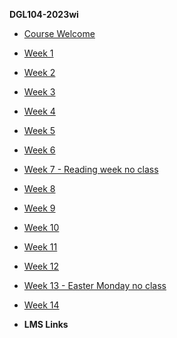 **DGL104-2023wi**

- [Course Welcome](dgl104-2024wi/course-welcome)
- [Week 1](dgl104-2024wi/week-01)
- [Week 2](dgl104-2024wi/week-02)
- [Week 3](dgl104-2024wi/week-03)
- [Week 4](dgl104-2024wi/week-04)
- [Week 5](dgl104-2024wi/week-05)
- [Week 6](dgl104-2024wi/week-06)
- [Week 7 - Reading week no class](dgl104-2024wi/week-07)
- [Week 8](dgl104-2024wi/week-08)
- [Week 9](dgl104-2024wi/week-09)
- [Week 10](dgl104-2024wi/week-10)
- [Week 11](dgl104-2024wi/week-11)
- [Week 12](dgl104-2024wi/week-12)
- [Week 13 - Easter Monday no class](dgl104-2024wi/week-13)
- [Week 14](dgl104-2024wi/week-14)

- **LMS Links**
<!-- - [![Calendar Icon](https://icongr.am/fontawesome/calendar.svg?size=16&color=808080) Calendar]() -->
<!-- - [![Assignments Icon](https://icongr.am/fontawesome/pencil.svg?size=16&color=808080) Assignments]()
- [![Class Discussions Icon](https://icongr.am/fontawesome/comments-o.svg?size=16&color=808080) Class Discussions]()
- [![Syllabus Icon](https://icongr.am/fontawesome/list.svg?size=16&color=808080) Syllabus]() -->
